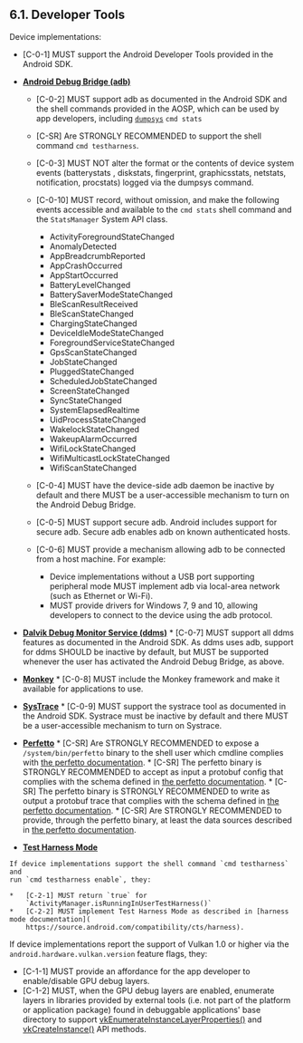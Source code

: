 ## 6.1\. Developer Tools

Device implementations:

*   [C-0-1] MUST support the Android Developer Tools provided in the Android
SDK.
*   [**Android Debug Bridge (adb)**](http://developer.android.com/tools/help/adb.html)
    *   [C-0-2] MUST support adb as documented in the Android SDK and the shell
        commands provided in the AOSP, which can be used by app developers,
        including [`dumpsys`](https://source.android.com/devices/input/diagnostics.html)
        `cmd stats`
    *   [C-SR] Are STRONGLY RECOMMENDED to support the shell command
    `cmd testharness`.
    *   [C-0-3] MUST NOT alter the format or the contents of device system
        events (batterystats , diskstats, fingerprint, graphicsstats, netstats,
        notification, procstats) logged via the dumpsys command.
    *   [C-0-10] MUST record, without omission, and make the following events
        accessible and available to the `cmd stats` shell command and the
        `StatsManager` System API class.
        *   ActivityForegroundStateChanged
        *   AnomalyDetected
        *   AppBreadcrumbReported
        *   AppCrashOccurred
        *   AppStartOccurred
        *   BatteryLevelChanged
        *   BatterySaverModeStateChanged
        *   BleScanResultReceived
        *   BleScanStateChanged
        *   ChargingStateChanged
        *   DeviceIdleModeStateChanged
        *   ForegroundServiceStateChanged
        *   GpsScanStateChanged
        *   JobStateChanged
        *   PluggedStateChanged
        *   ScheduledJobStateChanged
        *   ScreenStateChanged
        *   SyncStateChanged
        *   SystemElapsedRealtime
        *   UidProcessStateChanged
        *   WakelockStateChanged
        *   WakeupAlarmOccurred
        *   WifiLockStateChanged
        *   WifiMulticastLockStateChanged
        *   WifiScanStateChanged
    *   [C-0-4] MUST have the device-side adb daemon be inactive by default and
    there MUST be a user-accessible mechanism to turn on the Android Debug
    Bridge.
    *   [C-0-5] MUST support secure adb. Android includes support for secure
    adb. Secure adb enables adb on known authenticated hosts.
    *   [C-0-6] MUST provide a mechanism allowing adb to be connected from a
    host machine. For example:

        *   Device implementations without a USB port supporting peripheral mode
        MUST implement adb via local-area network (such as Ethernet or Wi-Fi).
        *   MUST provide drivers for Windows 7, 9 and 10, allowing developers to
        connect to the device using the adb protocol.

*    [**Dalvik Debug Monitor Service (ddms)**](http://developer.android.com/tools/debugging/ddms.html)
    *   [C-0-7] MUST support all ddms features as documented in the Android SDK.
    As ddms uses adb, support for ddms SHOULD be inactive by default, but
    MUST be supported whenever the user has activated the Android Debug Bridge,
    as above.
*    [**Monkey**](http://developer.android.com/tools/help/monkey.html)
    *   [C-0-8] MUST include the Monkey framework and make it available for
    applications to use.
*    [**SysTrace**](http://developer.android.com/tools/help/systrace.html)
    *   [C-0-9] MUST support the systrace tool as documented in the Android SDK.
    Systrace must be inactive by default and there MUST be a user-accessible
    mechanism to turn on Systrace.
*    [**Perfetto**](https://developer.android.com/studio/command-line/perfetto)
    *   [C-SR] Are STRONGLY RECOMMENDED to expose a `/system/bin/perfetto`
        binary to the shell user which cmdline complies with
        [the perfetto documentation](
        https://developer.android.com/studio/command-line/perfetto).
    *   [C-SR] The perfetto binary is STRONGLY RECOMMENDED to accept as input a
        protobuf config that complies with the schema defined in
        [the perfetto documentation](
        https://developer.android.com/studio/command-line/perfetto).
    *   [C-SR] The perfetto binary is STRONGLY RECOMMENDED to write as output a
        protobuf trace that complies with the schema defined in
        [the perfetto documentation](
        https://developer.android.com/studio/command-line/perfetto).
    *   [C-SR] Are STRONGLY RECOMMENDED to provide, through the perfetto binary,
        at least the data sources described  in [the perfetto documentation](
        https://developer.android.com/studio/command-line/perfetto).

*    [**Test Harness Mode**](https://source.android.com/compatibility/cts/harness)

    If device implementations support the shell command `cmd testharness` and
    run `cmd testharness enable`, they:

    *   [C-2-1] MUST return `true` for
        `ActivityManager.isRunningInUserTestHarness()`
    *   [C-2-2] MUST implement Test Harness Mode as described in [harness mode documentation](
        https://source.android.com/compatibility/cts/harness).

If device implementations report the support of Vulkan 1.0 or higher via the
`android.hardware.vulkan.version` feature flags, they:

*   [C-1-1] MUST provide an affordance for the app developer to enable/disable
    GPU debug layers.
*   [C-1-2] MUST, when the GPU debug layers are enabled, enumerate layers in
    libraries provided by external tools (i.e. not part of the platform or
    application package) found in debuggable applications' base directory to
    support [vkEnumerateInstanceLayerProperties()](
    https://www.khronos.org/registry/vulkan/specs/1.1-extensions/man/html/vkEnumerateInstanceLayerProperties.html)
    and [vkCreateInstance()](
    https://www.khronos.org/registry/vulkan/specs/1.1-extensions/man/html/vkCreateInstance.html)
    API methods.
